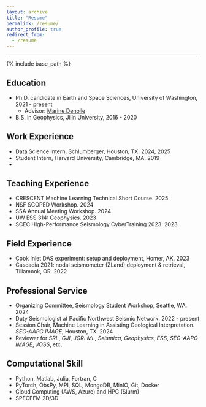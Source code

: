 ```yaml
---
layout: archive
title: "Resume"
permalink: /resume/
author_profile: true
redirect_from:
  - /resume
---
```

---
{% include base_path %}

<h2>Education</h2>

* Ph.D. candidate in Earth and Space Sciences, University of Washington, 2021 - present
  * Advisor: [Marine Denolle](https://ess.uw.edu/people/marine-denolle/)
* B.S. in Geophysics, Jilin University, 2016 - 2020

<h2>Work Experience</h2>

* Data Science Intern, Schlumberger, Houston, TX. 2024, 2025
* Student Intern, Harvard University, Cambridge, MA. 2019
* 
<h2>Teaching Experience</h2>

* CRESCENT Machine Learning Technical Short Course. 2025
* NSF SCOPED Workshop. 2024
* SSA Annual Meeting Workshop. 2024
* UW ESS 314: Geophysics. 2023
*	SCEC High-Performance Seismology CyberTraining 2023. 2023

<h2>Field Experience</h2>

* Cook Inlet DAS experiment: setup and deployment, Homer, AK. 2023
*	Cascadia 2021: nodal seismometer (ZLand) deployment & retrieval, Tillamook, OR. 2022

<h2>Professional Service</h2>

* Organizing Committee, Seismology Student Workshop, Seattle, WA. 2024
* Duty Seismologist at Pacific Northwest Seismic Network. 2022 - present
* Session Chair, Machine Learning in Assisting Geological Interpretation. *SEG-AAPG IMAGE*, Houston, TX. 2024
* Reviewer for *SRL*, *GJI*, *JGR: ML*, *Seismica*, *Geophysics*, *ESS*, *SEG-AAPG IMAGE*, *JOSS*, etc.

<h2>Computational Skill</h2>

* Python, Matlab, Julia, Fortran, C
* PyTorch, ObsPy, MPI, SQL, MongoDB, MinIO, Git, Docker
* Cloud Computing (AWS, Azure) and HPC (Slurm)
* SPECFEM 2D/3D